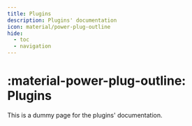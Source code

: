 ```yaml
---
title: Plugins
description: Plugins' documentation
icon: material/power-plug-outline
hide:
  - toc
  - navigation
---
```



# :material-power-plug-outline: Plugins

This is a dummy page for the plugins' documentation.

